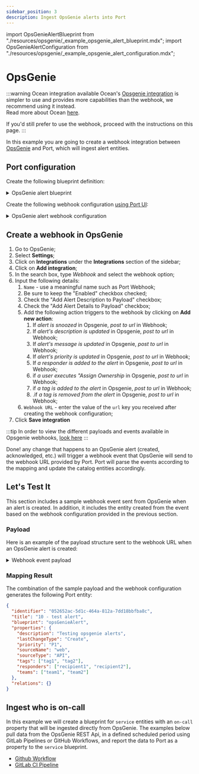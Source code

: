 ```yaml
---
sidebar_position: 3
description: Ingest OpsGenie alerts into Port
---
```


import OpsGenieAlertBlueprint from "./resources/opsgenie/\_example_opsgenie_alert_blueprint.mdx";
import OpsGenieAlertConfiguration from "./resources/opsgenie/\_example_opsgenie_alert_configuration.mdx";

# OpsGenie

:::warning Ocean integration available
Ocean's [Opsgenie integration](../../incident-management/opsgenie.md) is simpler to use and provides more capabilities than the webhook, we recommend using it instead.  
Read more about Ocean [here](https://ocean.getport.io/).

If you'd still prefer to use the webhook, proceed with the instructions on this page.
:::

In this example you are going to create a webhook integration between [OpsGenie](https://www.atlassian.com/software/opsgenie) and Port, which will ingest alert entities.

## Port configuration

Create the following blueprint definition:

<details>
<summary>OpsGenie alert blueprint</summary>

<OpsGenieAlertBlueprint/>

</details>

Create the following webhook configuration [using Port UI](../../?operation=ui#configuring-webhook-endpoints):

<details>
<summary>OpsGenie alert webhook configuration</summary>

1. **Basic details** tab - fill the following details:
   1. Title : `OpsGenie mapper`;
   2. Identifier : `opsgenie_mapper`;
   3. Description : `A webhook configuration to map OpsGenie alerts to Port`;
   4. Icon : `OpsGenie`;
2. **Integration configuration** tab - fill the following JQ mapping:
   <OpsGenieAlertConfiguration/>

3. Click **Save** at the bottom of the page.

</details>

## Create a webhook in OpsGenie

1. Go to OpsGenie;
2. Select **Settings**;
3. Click on **Integrations** under the **Integrations** section of the sidebar;
4. Click on **Add integration**;
5. In the search box, type _Webhook_ and select the webhook option;
6. Input the following details:
   1. `Name` - use a meaningful name such as Port Webhook;
   2. Be sure to keep the "Enabled" checkbox checked;
   3. Check the "Add Alert Description to Payload" checkbox;
   4. Check the "Add Alert Details to Payload" checkbox;
   5. Add the following action triggers to the webhook by clicking on **Add new action**:
      1. If _alert is snoozed_ in Opsgenie, _post to url_ in Webhook;
      2. If _alert's description is updated_ in Opsgenie, _post to url_ in Webhook;
      3. If _alert's message is updated_ in Opsgenie, _post to url_ in Webhook;
      4. If _alert's priority is updated_ in Opsgenie, _post to url_ in Webhook;
      5. If _a responder is added to the alert_ in Opsgenie, _post to url_ in Webhook;
      6. if _a user executes "Assign Ownership_ in Opsgenie, _post to url_ in Webhook;
      7. if _a tag is added to the alert_ in Opsgenie, _post to url_ in Webhook;
      8. .if _a tag is removed from the alert_ in Opsgenie, _post to url_ in Webhook;
   6. `Webhook URL` - enter the value of the `url` key you received after creating the webhook configuration;
7. Click **Save integration**

:::tip
In order to view the different payloads and events available in Opsgenie webhooks, [look here](https://support.atlassian.com/opsgenie/docs/opsgenie-edge-connector-alert-action-data/)
:::

Done! any change that happens to an OpsGenie alert (created, acknowledged, etc.) will trigger a webhook event that OpsGenie will send to the webhook URL provided by Port. Port will parse the events according to the mapping and update the catalog entities accordingly.

## Let's Test It

This section includes a sample webhook event sent from OpsGenie when an alert is created. In addition, it includes the entity created from the event based on the webhook configuration provided in the previous section.

### Payload

Here is an example of the payload structure sent to the webhook URL when an OpsGenie alert is created:

<details>
<summary> Webhook event payload</summary>

```json showLineNumbers
{
  "source": {
    "name": "web",
    "type": "API"
  },
  "alert": {
    "tags": ["tag1", "tag2"],
    "teams": ["team1", "team2"],
    "responders": ["recipient1", "recipient2"],
    "message": "test alert",
    "username": "username",
    "alertId": "052652ac-5d1c-464a-812a-7dd18bbfba8c",
    "source": "user@domain.com",
    "alias": "aliastest",
    "tinyId": "10",
    "entity": "An example entity",
    "createdAt": 1686916265415,
    "updatedAt": 1686916266116,
    "userId": "daed1180-0ce8-438b-8f8e-57e1a5920a2d",
    "description": "Testing opsgenie alerts",
    "priority": "P1"
  },
  "action": "Create",
  "integrationId": "37c8f316-17c6-49d7-899b-9c7e540c048d",
  "integrationName": "Port-Integration"
}
```

</details>

### Mapping Result

The combination of the sample payload and the webhook configuration generates the following Port entity:

```json showLineNumbers
{
  "identifier": "052652ac-5d1c-464a-812a-7dd18bbfba8c",
  "title": "10 - test alert",
  "blueprint": "opsGenieAlert",
  "properties": {
    "description": "Testing opsgenie alerts",
    "lastChangeType": "Create",
    "priority": "P1",
    "sourceName": "web",
    "sourceType": "API",
    "tags": ["tag1", "tag2"],
    "responders": ["recipient1", "recipient2"],
    "teams": ["team1", "team2"]
  },
  "relations": {}
}
```

## Ingest who is on-call

In this example we will create a blueprint for `service` entities with an `on-call` property that will be ingested directly from OpsGenie.
The examples below pull data from the OpsGenie REST Api, in a defined scheduled period using GitLab Pipelines or GitHub Workflows, and report the data to Port as a property to the `service` blueprint.

- [Github Workflow](https://github.com/port-labs/opsgenie-oncall-example)
- [GitLab CI Pipeline](https://gitlab.com/getport-labs/opsgenie-oncall-example)
